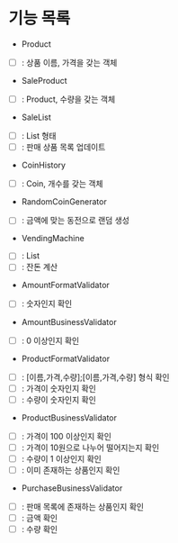 # 기능 목록

- Product
- [ ] : 상품 이름, 가격을 갖는 객체

- SaleProduct
- [ ] : Product, 수량을 갖는 객체

- SaleList
- [ ] : List<SaleProduct> 형태
- [ ] : 판매 상품 목록 업데이트

- CoinHistory
- [ ] : Coin, 개수를 갖는 객체

- RandomCoinGenerator
- [ ] : 금액에 맞는 동전으로 랜덤 생성

- VendingMachine
- [ ] : List<CoinHistory>
- [ ] : 잔돈 계산

- AmountFormatValidator
- [ ] : 숫자인지 확인

- AmountBusinessValidator
- [ ] : 0 이상인지 확인

- ProductFormatValidator
- [ ] : [이름,가격,수량];[이름,가격,수량] 형식 확인
- [ ] : 가격이 숫자인지 확인
- [ ] : 수량이 숫자인지 확인

- ProductBusinessValidator
- [ ] : 가격이 100 이상인지 확인
- [ ] : 가격이 10원으로 나누어 떨어지는지 확인
- [ ] : 수량이 1 이상인지 확인
- [ ] : 이미 존재하는 상품인지 확인

- PurchaseBusinessValidator
- [ ] : 판매 목록에 존재하는 상품인지 확인
- [ ] : 금액 확인
- [ ] : 수량 확인
